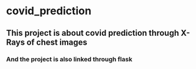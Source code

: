 # covid_prediction

## This project is about covid prediction through X-Rays of chest images 

### And the project is also linked through flask
